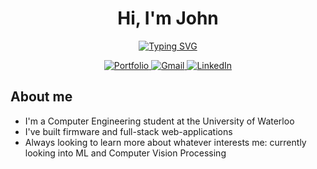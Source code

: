 <h1 align="center">Hi, I'm John</h1>

<p align="center">
 <a href="https://git.io/typing-svg"><img src="https://readme-typing-svg.demolab.com?font=Fira+Code&pause=1000&color=B2E2B2&center=true&vCenter=true&random=false&width=435&lines=Full+Stack+Developer;Computer+Engineer;UI/UX+Designer" alt="Typing SVG" /></a>
</p>

<p align="center">
 <a href="https://jonz9.github.io/personal-website/" target="blank">
  <img src="https://img.shields.io/badge/Portfolio-Black?style=flat-square" alt="Portfolio" />
 </a>
 <a href="mailto:j444zhan@uwaterloo.ca" target="_blank">
  <img src="https://img.shields.io/badge/Gmail-Black?style=flat-square" alt="Gmail" />
 </a> 
 <a href="https://www.linkedin.com/in/john-zhang-2665b9236/" target="_blank">
  <img src="https://img.shields.io/badge/LinkedIn-Black?style=flat-square" alt="LinkedIn"/>
 </a>
</p>

## About me
- I'm a Computer Engineering student at the University of Waterloo
- I've built firmware and full-stack web-applications
- Always looking to learn more about whatever interests me: currently looking into ML and Computer Vision Processing

